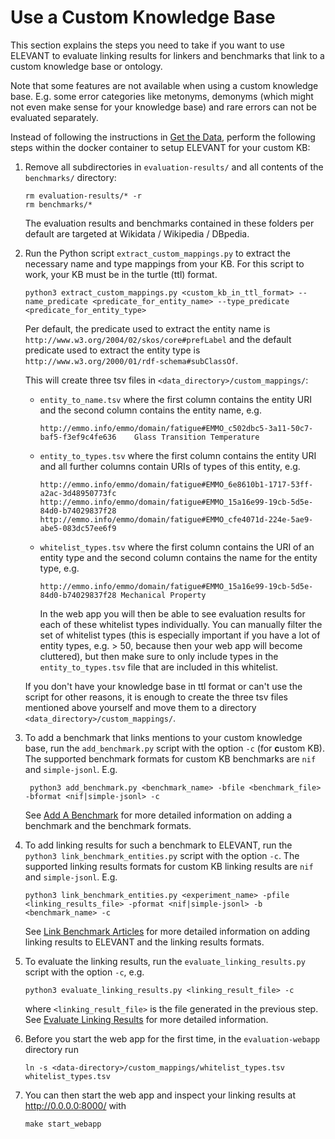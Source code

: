# Use a Custom Knowledge Base

This section explains the steps you need to take if you want to use ELEVANT to evaluate linking results for linkers and
 benchmarks that link to a custom knowledge base or ontology.
 
Note that some features are not available when using a custom knowledge base. E.g. some error categories like metonyms,
 demonyms (which might not even make sense for your knowledge base) and rare errors can not be evaluated separately.
 
Instead of following the instructions in [Get the Data](../README.md#get-the-data), perform the following steps
 within the docker container to setup ELEVANT for your custom KB:
 
1) Remove all subdirectories in `evaluation-results/` and all contents of the `benchmarks/` directory:
 
       rm evaluation-results/* -r
       rm benchmarks/*
  
    The evaluation results and benchmarks contained in these folders per default are targeted at Wikidata / Wikipedia
    / DBpedia.

2) Run the Python script `extract_custom_mappings.py` to extract the necessary name and type mappings from your
 KB. For this script to work, your KB must be in the turtle (ttl) format.
 
       python3 extract_custom_mappings.py <custom_kb_in_ttl_format> --name_predicate <predicate_for_entity_name> --type_predicate <predicate_for_entity_type>
   
    Per default, the predicate used to extract the entity name is `http://www.w3.org/2004/02/skos/core#prefLabel` and
     the default predicate used to extract the entity type is `http://www.w3.org/2000/01/rdf-schema#subClassOf`.
    
    This will create three tsv files in `<data_directory>/custom_mappings/`:
    - `entity_to_name.tsv` where the first column contains the entity URI and the second column contains the entity
     name, e.g.
     
          http://emmo.info/emmo/domain/fatigue#EMMO_c502dbc5-3a11-50c7-baf5-f3ef9c4fe636	Glass Transition Temperature
    - `entity_to_types.tsv` where the first column contains the entity URI and all further columns contain URIs
     of types of this entity, e.g.
     
          http://emmo.info/emmo/domain/fatigue#EMMO_6e8610b1-1717-53ff-a2ac-3d48950773fc	http://emmo.info/emmo/domain/fatigue#EMMO_15a16e99-19cb-5d5e-84d0-b74029837f28  http://emmo.info/emmo/domain/fatigue#EMMO_cfe4071d-224e-5ae9-abe5-083dc57ee6f9

    - `whitelist_types.tsv` where the first column contains the URI of an entity type and the second column contains
     the name for the entity type, e.g.
      
          http://emmo.info/emmo/domain/fatigue#EMMO_15a16e99-19cb-5d5e-84d0-b74029837f28 Mechanical Property
          
         In the web app you will then be able to see evaluation results for each of these whitelist types individually.
         You can manually filter the set of whitelist types (this is especially important if you have a lot of entity
         types, e.g. > 50, because then your web app will become cluttered), but then make sure to only include types in
         the `entity_to_types.tsv` file that are included in this whitelist.
    
    If you don't have your knowledge base in ttl format or can't use the script for other reasons, it is enough to
     create the three tsv files mentioned above yourself and move them to a directory
     `<data_directory>/custom_mappings/`.
     
3) To add a benchmark that links mentions to your custom knowledge base, run the `add_benchmark.py` script with the
 option `-c` (for **c**ustom KB). The supported benchmark formats for custom KB benchmarks are `nif` and `simple-jsonl`. E.g.
 
        python3 add_benchmark.py <benchmark_name> -bfile <benchmark_file> -bformat <nif|simple-jsonl> -c
 
    See [Add A Benchmark](add_benchmark.md) for more detailed information on adding a benchmark and the benchmark
     formats.

4) To add linking results for such a benchmark to ELEVANT, run the `python3 link_benchmark_entities.py` script with the
 option `-c`. The supported linking results formats for custom KB linking results are `nif` and `simple-jsonl`. E.g.
 
       python3 link_benchmark_entities.py <experiment_name> -pfile <linking_results_file> -pformat <nif|simple-jsonl> -b <benchmark_name> -c

    See [Link Benchmark Articles](link_benchmark_articles.md) for more detailed information on adding linking results
     to ELEVANT and the linking results formats.

5) To evaluate the linking results, run the `evaluate_linking_results.py` script with the option `-c`, e.g.

       python3 evaluate_linking_results.py <linking_result_file> -c
   where `<linking_result_file>` is the file generated in the previous step. See 
   [Evaluate Linking Results](evaluate_linking_results.md) for more detailed information.

6) Before you start the web app for the first time, in the `evaluation-webapp` directory run

       ln -s <data-directory>/custom_mappings/whitelist_types.tsv whitelist_types.tsv

7) You can then start the web app and inspect your linking results at <http://0.0.0.0:8000/> with

       make start_webapp